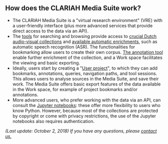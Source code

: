 ## How does the CLARIAH Media Suite work?

- The CLARIAH Media Suite is a "virtual research environment" (VRE) with a user-friendly interface (plus more advanced services that provide direct access to the data via an API).
- The [tools](http://mediasuite.clariah.nl/documentation/howtos/tools) for searching and browsing provide access to [crucial Dutch audio-visual collections](http://mediasuite.clariah.nl/documentation/faq/what-data) and [available automatic enrichments](http://mediasuite.clariah.nl/documentation/faq/is-data-enriched), such as automatic speech recognition (ASR). The functionalities for bookmarking allow users to create their own corpus. [The annotation tool](http://mediasuite.clariah.nl/documentation/howtos/annotate) enable further enrichment of the collection, and a Work space facilitates the viewing and basic exporting.
- Ideally, users start by creating a "[User project](http://mediasuite.clariah.nl/documentation/howtos/user-projects)", to which they can add bookmarks, annotations, queries, navigation paths, and tool sessions. This allows users to analyse sources in the Media Suite, and save their work. The Media Suite offers basic export features of the data available in the Work space, for example of project bookmarks and/or annotations.
- More advanced users, who prefer working with the data via an API, can consult the [Jupyter notebooks](http://mediasuite.clariah.nl/documentation/howtos/jupyter-notebooks): these offer more flexibility to users who know Python. However, because most of the collections are protected by copyright or come with privacy restrictions, the use of the Jupyter notebooks also requires authentication.



*(Last update: October 2, 2018)* *If you have any questions, please [contact us.]( https://mediasuite.clariah.nl/contact )*